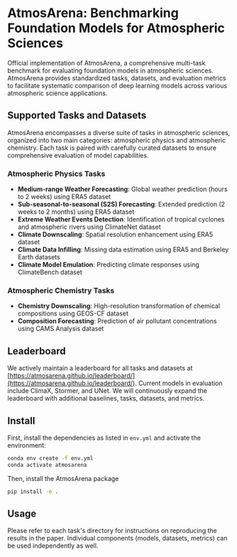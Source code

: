 # AtmosArena: Benchmarking Foundation Models for Atmospheric Sciences

Official implementation of AtmosArena, a comprehensive multi-task benchmark for evaluating foundation models in atmospheric sciences. AtmosArena provides standardized tasks, datasets, and evaluation metrics to facilitate systematic comparison of deep learning models across various atmospheric science applications.

## Supported Tasks and Datasets

AtmosArena encompasses a diverse suite of tasks in atmospheric sciences, organized into two main categories: atmospheric physics and atmospheric chemistry. Each task is paired with carefully curated datasets to ensure comprehensive evaluation of model capabilities.

### Atmospheric Physics Tasks
- **Medium-range Weather Forecasting**: Global weather prediction (hours to 2 weeks) using ERA5 dataset
- **Sub-seasonal-to-seasonal (S2S) Forecasting**: Extended prediction (2 weeks to 2 months) using ERA5 dataset
- **Extreme Weather Events Detection**: Identification of tropical cyclones and atmospheric rivers using ClimateNet dataset
- **Climate Downscaling**: Spatial resolution enhancement using ERA5 dataset
- **Climate Data Infilling**: Missing data estimation using ERA5 and Berkeley Earth datasets
- **Climate Model Emulation**: Predicting climate responses using ClimateBench dataset

### Atmospheric Chemistry Tasks
- **Chemistry Downscaling**: High-resolution transformation of chemical compositions using GEOS-CF dataset
- **Composition Forecasting**: Prediction of air pollutant concentrations using CAMS Analysis dataset

## Leaderboard

We actively maintain a leaderboard for all tasks and datasets at [https://atmosarena.github.io/leaderboard/](https://atmosarena.github.io/leaderboard/). Current models in evaluation include ClimaX, Stormer, and UNet. We will continuously expand the leaderboard with additional baselines, tasks, datasets, and metrics.

## Install

First, install the dependencies as listed in `env.yml` and activate the environment:

```bash
conda env create -f env.yml
conda activate atmosarena
```

Then, install the AtmosArena package

```bash
pip install -e .
```

## Usage

Please refer to each task's directory for instructions on reproducing the results in the paper. Individual components (models, datasets, metrics) can be used independently as well.